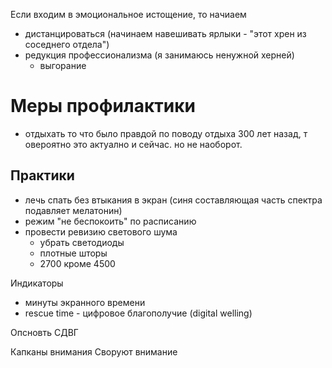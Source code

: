 Если входим в эмоциональное истощение, то начиаем 
- дистанцироваться (начинаем навешивать ярлыки - "этот хрен из соседнего отдела")
- редукция профессионализма (я занимаюсь ненужной херней)
	- выгорание

# Меры профилактики
- отдыхать 
то что было правдой по поводу отдыха 300 лет назад, т овероятно это актуално и сейчас. но не наоборот.

## Практики
- лечь спать без втыкания в экран (синя составляющая часть спектра подавляет мелатонин)
- режим "не беспокоить" по расписанию
- провести ревизию светового шума
	- убрать светодиоды
	- плотные шторы
	- 2700 кроме 4500

Индикаторы
- минуты экранного времени
- rescue time - цифровое благополучие (digital welling)

Опсновть СДВГ 

Капканы внимания
Своруют внимание



